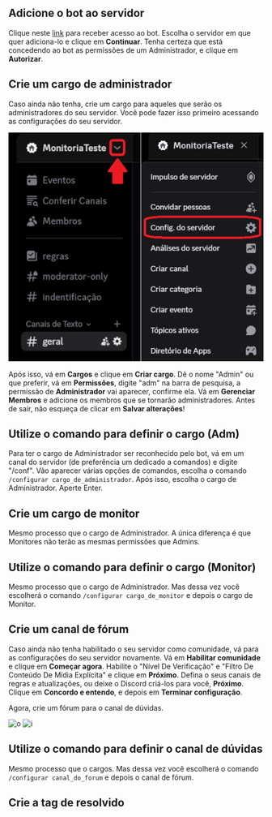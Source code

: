 
## Adicione o bot ao servidor

Clique neste [link](https://discord.com/oauth2/authorize?client_id=1345088049192636538&permissions=8&integration_type=0&scope=bot) para receber acesso ao bot. Escolha o servidor em que quer adiciona-lo e clique em **Continuar**. Tenha certeza que está concedendo ao bot as permissões de um Administrador, e clique em **Autorizar**.

## Crie um cargo de administrador

Caso ainda não tenha, crie um cargo para aqueles que serão os administradores do seu servidor. Você pode fazer isso primeiro acessando as configurações do seu servidor.

![oi](configserver.png)

Após isso, vá em **Cargos** e clique em **Criar cargo**. Dê o nome "Admin" ou que preferir, vá em **Permissões**, digite "adm" na barra de pesquisa, a permissão de **Administrador** vai aparecer, confirme ela. Vá em **Gerenciar Membros** e adicione os membros que se tornarão administradores. Antes de sair, não esqueça de clicar em **Salvar alterações**!

## Utilize o comando para definir o cargo (Adm)

Para ter o cargo de Administrador ser reconhecido pelo bot, vá em um canal do servidor (de preferência um dedicado a comandos) e digite "/conf".  Vão aparecer várias opções de comandos, escolha o comando `/configurar cargo_de_administrador`. Após isso, escolha o cargo de Administrador. Aperte Enter.

## Crie um cargo de monitor

Mesmo processo que o cargo de Administrador. A única diferença é que Monitores não terão as mesmas permissões que Admins.

## Utilize o comando para definir o cargo (Monitor)

Mesmo processo que o cargo de Administrador. Mas dessa vez você escolherá o comando `/configurar cargo_de_monitor` e depois o cargo de Monitor.

## Crie um canal de fórum

Caso ainda não tenha habilitado o seu servidor como comunidade, vá para as configurações do seu servidor novamente. Vá em **Habilitar comunidade** e clique em **Começar agora**. Habilite o "Nível De Verificação" e "Filtro De Conteúdo De Mídia Explícita" e clique em **Próximo**. Defina o seus canais de regras e atualizações, ou deixe o Discord criá-los para você, **Próximo**. Clique em **Concordo e entendo**, e depois em **Terminar configuração**.

Agora, crie um fórum para o canal de dúvidas.

![o](Captura_de_tela_2025-05-31_123444.png)
![i](Captura_de_tela_2025-05-31_123336.png)

## Utilize o comando para definir o canal de dúvidas

Mesmo processo que o cargos. Mas dessa vez você escolherá o comando `/configurar canal_do_forum` e depois o canal de fórum.

## Crie a tag de resolvido

